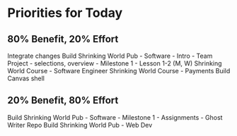 # Priorities for Today

## 80% Benefit, 20% Effort

Integrate changes 
Build Shrinking World Pub - Software
    - Intro
    - Team Project - selections, overview
    - Milestone 1 - Lesson 1-2 (M, W)
Shrinking World Course - Software Engineer
Shrinking World Course - Payments
Build Canvas shell



## 20% Benefit, 80% Effort

Build Shrinking World Pub - Software
    - Milestone 1 - Assignments
    - Ghost Writer Repo
Build Shrinking World Pub - Web Dev
